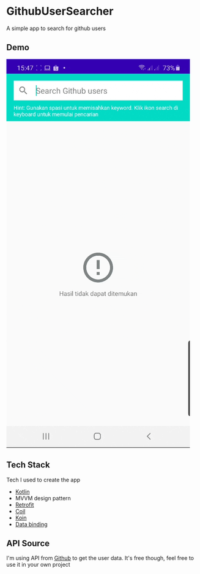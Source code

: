 # GithubUserSearcher
A simple app to search for github users

## Demo
![](demo/demo.gif)

## Tech Stack
Tech I used to create the app 
* [Kotlin](https://kotlinlang.org)
* MVVM design pattern
* [Retrofit](https://square.github.io/retrofit/)
* [Coil](https://github.com/coil-kt/coil)
* [Koin](https://insert-koin.io)
* [Data binding](https://developer.android.com/topic/libraries/data-binding)

## API Source
I'm using API from [Github](https://developer.github.com/v3/search/#search-users) to get the user data. It's free though, feel free to use it in your own project

